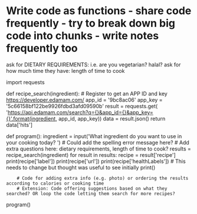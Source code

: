 # Write code as functions - share code frequently - try to break down big code into chunks - write notes frequently too

ask for DIETARY REQUIREMENTS:  i.e. are you vegetarian? halal?
ask for how much time they have: length of time to cook



import requests

def recipe_search(ingredient): # Register to get an APP ID and key https://developer.edamam.com/
    app_id = '9bc8ac06'
    app_key = '5c66158bf122be9926fdbd3afd09590b'
    result = requests.get(
'https://api.edamam.com/search?q={}&app_id={}&app_key={}'.format(ingredient, app_id, app_key))
    data = result.json()
    return data['hits']

def program():
    ingredient = input('What ingredient do you want to use in your cooking today? ') # Could add the spelling error message here?
    # Add extra questions here: dietary requirements, length of time to cook?
    results = recipe_search(ingredient)
    for result in results:
        recipe = result['recipe']
        print(recipe['label'])
        print(recipe['url'])
        print(recipe['healthLabels']) # This needs to change but thought was useful to see initially
        print()
        
        # Code for adding extra info (e.g. photo) or ordering the results according to calories or cooking time
        # Extension: Code offering suggestions based on what they searched? OR loop the code letting them search for more recipes?

program()

